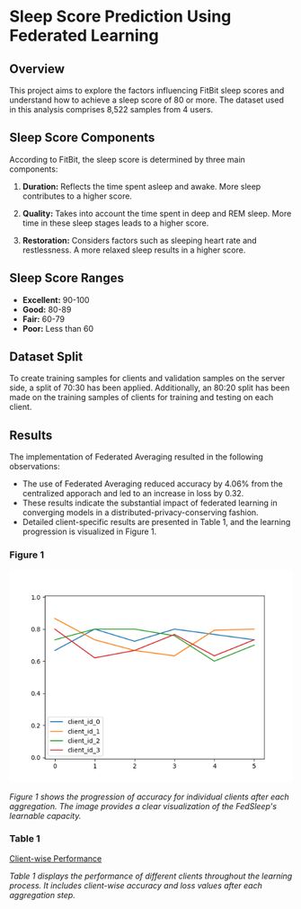 # Sleep Score Prediction Using Federated Learning

## Overview

This project aims to explore the factors influencing FitBit sleep scores and understand how to achieve a sleep score of 80 or more. The dataset used in this analysis comprises 8,522 samples from 4 users.

## Sleep Score Components

According to FitBit, the sleep score is determined by three main components:

1. **Duration:** Reflects the time spent asleep and awake. More sleep contributes to a higher score.

2. **Quality:** Takes into account the time spent in deep and REM sleep. More time in these sleep stages leads to a higher score.

3. **Restoration:** Considers factors such as sleeping heart rate and restlessness. A more relaxed sleep results in a higher score.

## Sleep Score Ranges

- **Excellent:** 90-100
- **Good:** 80-89
- **Fair:** 60-79
- **Poor:** Less than 60

## Dataset Split

To create training samples for clients and validation samples on the server side, a split of 70:30 has been applied. Additionally, an 80:20 split has been made on the training samples of clients for training and testing on each client.

## Results

The implementation of Federated Averaging resulted in the following observations:

- The use of Federated Averaging reduced accuracy by 4.06% from the centralized apporach and led to an increase in loss by 0.32.
- These results indicate the substantial impact of federated learning in converging models in a distributed-privacy-conserving fashion.
- Detailed client-specific results are presented in Table 1, and the learning progression is visualized in Figure 1.

### Figure 1

![Learning Progression](./images/acc.png)

*Figure 1 shows the progression of accuracy for individual clients after each aggregation. The image provides a clear visualization of the FedSleep's learnable capacity.*

### Table 1

[Client-wise Performance](https://github.com/MarthalaSaiKavya/FedSleep/blob/main/images/history.csv)

*Table 1 displays the performance of different clients throughout the learning process. It includes client-wise accuracy and loss values after each aggregation step.*

